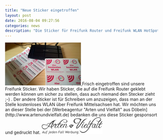 ```yaml
---
title: "Neue Sticker eingetroffen"
layout: post
date: 2016-08-04 09:27:56
categories: news
description: "Die Sticker für Freifunk Router und Freifunk WLAN HotSpot sind da"
---
```

<a class="pull-sm-left m-r-1 m-b-1 d-block" data-featherlight="image" href="/img/sticker_08.2016/sticker.jpg">
  <img src="/img/sticker_08.2016/sticker_thumb.jpg" alt="Freifunk Sticker">
</a>
Frisch eingetroffen sind unsere Freifunk Sticker.
Wir haben Sticker, die auf die Freifunk Router geklebt werden können um sicher zu stellen, dass auch niemand den Stecker zieht ;-) .  
Der andere Sticker ist für Schreiben um anzuzeigen, dass man an der Stelle kostenloses WLAN über Freifunk Mittelsachsen hat.
Wir möchten uns an dieser Stelle bei der [Werbeagentur "Arten und Vielfalt" aus Döbeln](http://www.artenundvielfalt.de) bedanken die uns diese Sticker gesponsort und gedruckt hat.  
<a href="http://www.artenundvielfalt.de" target="_blank">
  <img src="/img/inhalt/aundf.png">
</a>
